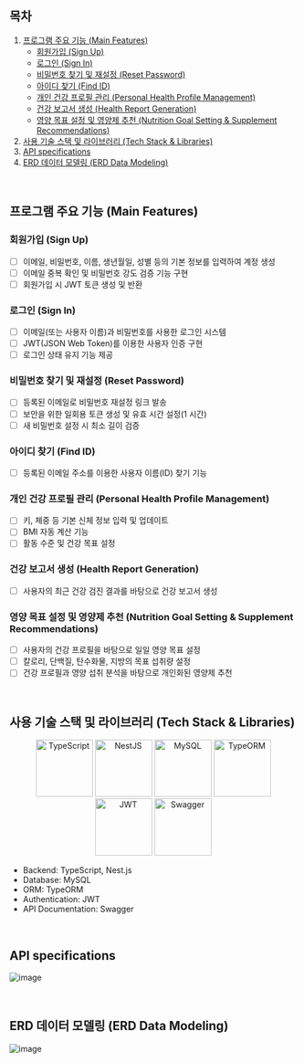 ## 목차
1. [프로그램 주요 기능 (Main Features)](#프로그램-주요-기능-main-features)
   - [회원가입 (Sign Up)](#회원가입-sign-up)
   - [로그인 (Sign In)](#로그인-sign-in)
   - [비밀번호 찾기 및 재설정 (Reset Password)](#비밀번호-찾기-및-재설정-reset-password)
   - [아이디 찾기 (Find ID)](#아이디-찾기-find-id)
   - [개인 건강 프로필 관리 (Personal Health Profile Management)](#개인-건강-프로필-관리-personal-health-profile-management)
   - [건강 보고서 생성 (Health Report Generation)](#건강-보고서-생성-health-report-generation)
   - [영양 목표 설정 및 영양제 추천 (Nutrition Goal Setting & Supplement Recommendations)](#영양-목표-설정-및-영양제-추천-nutrition-goal-setting--supplement-recommendations)
2. [사용 기술 스택 및 라이브러리 (Tech Stack & Libraries)](#사용-기술-스택-및-라이브러리-tech-stack--libraries)
3. [API specifications](#api-specifications)
4. [ERD 데이터 모델링 (ERD Data Modeling)](#erd-데이터-모델링-erd-data-modeling)

<br>

## 프로그램 주요 기능 (Main Features)

### 회원가입 (Sign Up)
- [ ] 이메일, 비밀번호, 이름, 생년월일, 성별 등의 기본 정보를 입력하여 계정 생성
- [ ] 이메일 중복 확인 및 비밀번호 강도 검증 기능 구현
- [ ] 회원가입 시 JWT 토큰 생성 및 반환

### 로그인 (Sign In)
- [ ] 이메일(또는 사용자 이름)과 비밀번호를 사용한 로그인 시스템
- [ ] JWT(JSON Web Token)를 이용한 사용자 인증 구현
- [ ] 로그인 상태 유지 기능 제공

### 비밀번호 찾기 및 재설정 (Reset Password)
- [ ] 등록된 이메일로 비밀번호 재설정 링크 발송
- [ ] 보안을 위한 일회용 토큰 생성 및 유효 시간 설정(1 시간)
- [ ] 새 비밀번호 설정 시 최소 길이 검증

### 아이디 찾기 (Find ID)
- [ ] 등록된 이메일 주소를 이용한 사용자 이름(ID) 찾기 기능

### 개인 건강 프로필 관리 (Personal Health Profile Management)
- [ ] 키, 체중 등 기본 신체 정보 입력 및 업데이트
- [ ] BMI 자동 계산 기능
- [ ] 활동 수준 및 건강 목표 설정

### 건강 보고서 생성 (Health Report Generation)
- [ ] 사용자의 최근 건강 검진 결과를 바탕으로 건강 보고서 생성

### 영양 목표 설정 및 영양제 추천 (Nutrition Goal Setting & Supplement Recommendations)
- [ ] 사용자의 건강 프로필을 바탕으로 일일 영양 목표 설정
- [ ] 칼로리, 단백질, 탄수화물, 지방의 목표 섭취량 설정
- [ ] 건강 프로필과 영양 섭취 분석을 바탕으로 개인화된 영양제 추천

<br>

## 사용 기술 스택 및 라이브러리 (Tech Stack & Libraries)
<p align="center">
<img src="https://raw.githubusercontent.com/remojansen/logo.ts/master/ts.png" alt="TypeScript" width="100" height="100"/>
<img src="https://docs.nestjs.com/assets/logo-small.svg" alt="NestJS" width="100" height="100"/>
<img src="https://upload.wikimedia.org/wikipedia/en/d/dd/MySQL_logo.svg" alt="MySQL" width="100" height="100"/>
<img src="https://avatars.githubusercontent.com/u/20165699?s=200&v=4" alt="TypeORM" width="100" height="100"/>
<img src="https://jwt.io/img/pic_logo.svg" alt="JWT" width="100" height="100"/>
<img src="https://static1.smartbear.co/swagger/media/assets/swagger_fav.png" alt="Swagger" width="100" height="100"/>
</p>

- Backend: TypeScript, Nest.js
- Database: MySQL
- ORM: TypeORM
- Authentication: JWT
- API Documentation: Swagger

<br>

## API specifications
![image](https://github.com/user-attachments/assets/599413ea-2944-4105-bf6f-986755223f0f)


<br>

## ERD 데이터 모델링 (ERD Data Modeling)
![image](https://github.com/user-attachments/assets/774d78d8-3156-4d5e-b46e-a5cde600f9b5)
